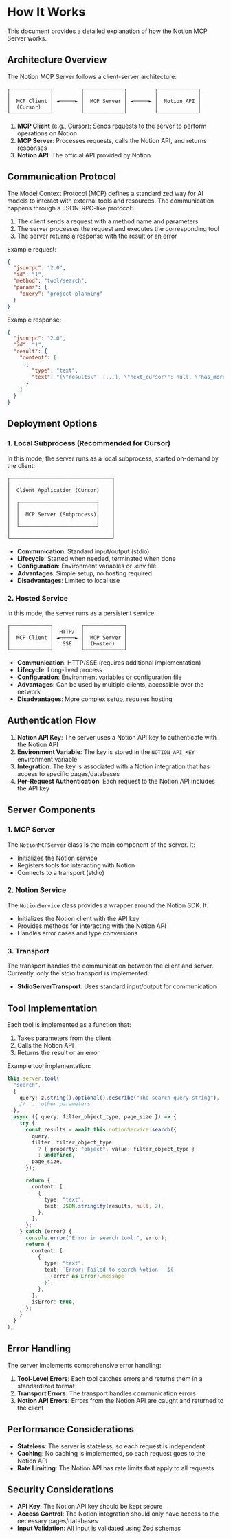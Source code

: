 # How It Works

This document provides a detailed explanation of how the Notion MCP Server works.

## Architecture Overview

The Notion MCP Server follows a client-server architecture:

```
┌─────────────┐         ┌─────────────┐         ┌─────────────┐
│             │         │             │         │             │
│  MCP Client │ ◄─────► │  MCP Server │ ◄─────► │  Notion API │
│  (Cursor)   │         │             │         │             │
└─────────────┘         └─────────────┘         └─────────────┘
```

1. **MCP Client** (e.g., Cursor): Sends requests to the server to perform operations on Notion
2. **MCP Server**: Processes requests, calls the Notion API, and returns responses
3. **Notion API**: The official API provided by Notion

## Communication Protocol

The Model Context Protocol (MCP) defines a standardized way for AI models to interact with external tools and resources. The communication happens through a JSON-RPC-like protocol:

1. The client sends a request with a method name and parameters
2. The server processes the request and executes the corresponding tool
3. The server returns a response with the result or an error

Example request:

```json
{
  "jsonrpc": "2.0",
  "id": "1",
  "method": "tool/search",
  "params": {
    "query": "project planning"
  }
}
```

Example response:

```json
{
  "jsonrpc": "2.0",
  "id": "1",
  "result": {
    "content": [
      {
        "type": "text",
        "text": "{\"results\": [...], \"next_cursor\": null, \"has_more\": false}"
      }
    ]
  }
}
```

## Deployment Options

### 1. Local Subprocess (Recommended for Cursor)

In this mode, the server runs as a local subprocess, started on-demand by the client:

```
┌─────────────────────────────────┐
│                                 │
│  Client Application (Cursor)    │
│                                 │
│  ┌─────────────────────────┐    │
│  │                         │    │
│  │  MCP Server (Subprocess)│    │
│  │                         │    │
│  └─────────────────────────┘    │
│                                 │
└─────────────────────────────────┘
```

- **Communication**: Standard input/output (stdio)
- **Lifecycle**: Started when needed, terminated when done
- **Configuration**: Environment variables or .env file
- **Advantages**: Simple setup, no hosting required
- **Disadvantages**: Limited to local use

### 2. Hosted Service

In this mode, the server runs as a persistent service:

```
┌─────────────┐         ┌─────────────┐
│             │  HTTP/  │             │
│  MCP Client │ ◄─────► │  MCP Server │
│             │   SSE   │  (Hosted)   │
└─────────────┘         └─────────────┘
```

- **Communication**: HTTP/SSE (requires additional implementation)
- **Lifecycle**: Long-lived process
- **Configuration**: Environment variables or configuration file
- **Advantages**: Can be used by multiple clients, accessible over the network
- **Disadvantages**: More complex setup, requires hosting

## Authentication Flow

1. **Notion API Key**: The server uses a Notion API key to authenticate with the Notion API
2. **Environment Variable**: The key is stored in the `NOTION_API_KEY` environment variable
3. **Integration**: The key is associated with a Notion integration that has access to specific pages/databases
4. **Per-Request Authentication**: Each request to the Notion API includes the API key

## Server Components

### 1. MCP Server

The `NotionMCPServer` class is the main component of the server. It:

- Initializes the Notion service
- Registers tools for interacting with Notion
- Connects to a transport (stdio)

### 2. Notion Service

The `NotionService` class provides a wrapper around the Notion SDK. It:

- Initializes the Notion client with the API key
- Provides methods for interacting with the Notion API
- Handles error cases and type conversions

### 3. Transport

The transport handles the communication between the client and server. Currently, only the stdio transport is implemented:

- **StdioServerTransport**: Uses standard input/output for communication

## Tool Implementation

Each tool is implemented as a function that:

1. Takes parameters from the client
2. Calls the Notion API
3. Returns the result or an error

Example tool implementation:

```typescript
this.server.tool(
  "search",
  {
    query: z.string().optional().describe("The search query string"),
    // ... other parameters
  },
  async ({ query, filter_object_type, page_size }) => {
    try {
      const results = await this.notionService.search({
        query,
        filter: filter_object_type
          ? { property: "object", value: filter_object_type }
          : undefined,
        page_size,
      });

      return {
        content: [
          {
            type: "text",
            text: JSON.stringify(results, null, 2),
          },
        ],
      };
    } catch (error) {
      console.error("Error in search tool:", error);
      return {
        content: [
          {
            type: "text",
            text: `Error: Failed to search Notion - ${
              (error as Error).message
            }`,
          },
        ],
        isError: true,
      };
    }
  }
);
```

## Error Handling

The server implements comprehensive error handling:

1. **Tool-Level Errors**: Each tool catches errors and returns them in a standardized format
2. **Transport Errors**: The transport handles communication errors
3. **Notion API Errors**: Errors from the Notion API are caught and returned to the client

## Performance Considerations

- **Stateless**: The server is stateless, so each request is independent
- **Caching**: No caching is implemented, so each request goes to the Notion API
- **Rate Limiting**: The Notion API has rate limits that apply to all requests

## Security Considerations

- **API Key**: The Notion API key should be kept secure
- **Access Control**: The Notion integration should only have access to the necessary pages/databases
- **Input Validation**: All input is validated using Zod schemas
